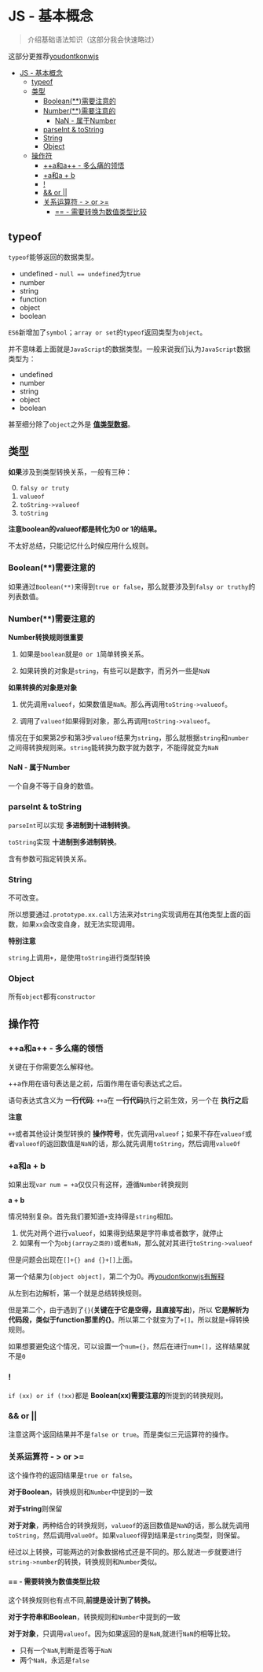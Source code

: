# JS - 基本概念
> 介绍基础语法知识（这部分我会快速略过）

这部分更推荐[youdontkonwjs]()

<!-- TOC -->

- [JS - 基本概念](#js---基本概念)
  - [typeof](#typeof)
  - [类型](#类型)
    - [Boolean(**)需要注意的](#boolean需要注意的)
    - [Number(**)需要注意的](#number需要注意的)
      - [NaN - 属于Number](#nan---属于number)
    - [parseInt & toString](#parseint--tostring)
    - [String](#string)
    - [Object](#object)
  - [操作符](#操作符)
    - [++a和a++ - 多么痛的领悟](#a和a---多么痛的领悟)
    - [+a和a + b](#a和a--b)
    - [!](#)
    - [&& or ||](#-or-)
    - [关系运算符 - > or >=](#关系运算符----or-)
      - [== - 需要转换为数值类型比较](#---需要转换为数值类型比较)

<!-- /TOC -->

## typeof

`typeof`能够返回的数据类型。

* undefined - `null == undefined`为`true`
* number
* string
* function
* object
* boolean

`ES6`新增加了`symbol`；`array or set`的`typeof`返回类型为`object`。

并不意味着上面就是`JavaScript`的数据类型。一般来说我们认为`JavaScript`数据类型为：

* undefined
* number
* string
* object
* boolean

甚至细分除了`object`之外是 [**值类型数据**](https://github.com/JiangWeixian/JS-Tips/blob/master/Grammar/JS%E5%9F%BA%E6%9C%AC%E7%B1%BB%E5%9E%8B%E5%92%8C%E5%BC%95%E7%94%A8%E7%B1%BB%E5%9E%8B%E5%B7%AE%E5%BC%82.md)。

## 类型

**如果**涉及到类型转换关系，一般有三种：

0. `falsy or truty`
1. `valueof`
2. `toString->valueof`
3. `toString`

**注意boolean的valueof都是转化为0 or 1的结果。**

不太好总结，只能记忆什么时候应用什么规则。

### Boolean(**)需要注意的

如果通过`Boolean(**)`来得到`true or false`，那么就要涉及到`falsy or truthy`的列表数值。

### Number(**)需要注意的

**Number转换规则很重要**

1. 如果是`boolean`就是`0 or 1`简单转换关系。

2. 如果转换的对象是`string`，有些可以是数字，而另外一些是`NaN`

**如果转换的对象是对象**

1. 优先调用`valueof`，如果数值是`NaN`。那么再调用`toString->valueof`。

2. 调用了`valueof`如果得到对象，那么再调用`toString->valueof`。

情况在于如果第2步和第3步`valueof`结果为`string`，那么就根据`string`和`number`之间得转换规则来。`string`能转换为数字就为数字，不能得就变为`NaN`

#### NaN - 属于Number

一个自身不等于自身的数值。

### parseInt & toString

`parseInt`可以实现 **多进制到十进制转换**。

`toString`实现 **十进制到多进制转换**。

含有参数可指定转换关系。

### String

不可改变。

所以想要通过`.prototype.xx.call`方法来对`string`实现调用在其他类型上面的函数，如果`xx`会改变自身，就无法实现调用。

**特别注意**

`string`上调用`+`，是使用`toString`进行类型转换

### Object

所有`object`都有`constructor`

## 操作符

### ++a和a++ - 多么痛的领悟

关键在于你需要怎么解释他。

++a作用在语句表达是之前，后面作用在语句表达式之后。

语句表达式含义为 **一行代码**: `++a`在 **一行代码**执行之前生效，另一个在 **执行之后**

**注意**

`++`或者其他设计类型转换的 **操作符号**，优先调用`valueof`；如果不存在`valueof`或者`valueof`的返回数值是`NaN`的话，那么就先调用`toString`，然后调用`valueOf`

### +a和a + b

如果出现`var num = +a`仅仅只有这样，遵循`Number`转换规则

**a + b**

情况特别复杂。首先我们要知道`+`支持得是`string`相加。

1. 优先对两个进行`valueof`，如果得到结果是字符串或者数字，就停止
2. 如果有一个为`obj(array之类的)`或者`NaN`，那么就对其进行`toString->valueof`

但是问题会出现在`[]+{} and {}+[]`上面。

第一个结果为`[object object]`，第二个为0。再[youdontkonwjs有解释](https://github.com/getify/You-Dont-Know-JS/blob/1ed-zh-CN/types%20%26%20grammar/ch5.md)

从左到右边解析，第一个就是总结转换规则。

但是第二个，由于遇到了`{}`(**关键在于它是空得，且直接写出**)，所以 **它是解析为代码段，类似于function那里的{}**。所以第二个就变为了`+[]`。所以就是`+`得转换规则。

如果想要避免这个情况，可以设置一个`num={}`，然后在进行`num+[]`，这样结果就不是`0`

### !

`if (xx) or if (!xx)`都是 **Boolean(xx)需要注意的**所提到的转换规则。

### && or ||

注意这两个返回结果并不是`false or true`。而是类似三元运算符的操作。

### 关系运算符 - > or >=

这个操作符的返回结果是`true or false`。

**对于Boolean**，转换规则和`Number`中提到的一致

**对于string**则保留

**对于对象**，两种结合的转换规则，`valueof`的返回数值是`NaN`的话，那么就先调用`toString`，然后调用`valueOf`。如果`valueof`得到结果是`string`类型，则保留。

经过以上转换，可能两边的对象数据格式还是不同的。那么就进一步就要进行`string->number`的转换，转换规则和`Number`类似。

#### == - 需要转换为数值类型比较

这个转换规则也有点不同,**前提是设计到了转换。**

**对于字符串和Boolean**，转换规则和`Number`中提到的一致

**对于对象**，只调用`valueof`。因为如果返回的是`NaN`,就进行`NaN`的相等比较。

* 只有一个`NaN`,判断是否等于`NaN`
* 两个`NaN`，永远是`false`
